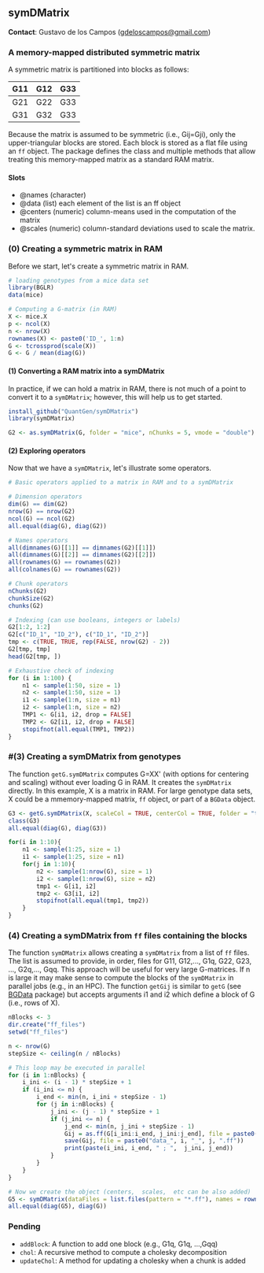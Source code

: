 ## symDMatrix

**Contact**: Gustavo de los Campos (gdeloscampos@gmail.com)

### A memory-mapped distributed symmetric matrix

A symmetric matrix is partitioned into blocks as follows:

| G11 | G12 | G33 |
|:---:|:---:|:---:|
| G21 | G22 | G33 |
| G31 | G32 | G33 |

Because the matrix is assumed to be symmetric (i.e., Gij=Gji), only the upper-triangular blocks are stored. Each block is stored as a flat file using an `ff` object. The package defines the class and multiple methods that allow treating this memory-mapped matrix as a standard RAM matrix.


#### Slots

* @names   (character)
* @data    (list) each element of the list is an ff object
* @centers (numeric) column-means used in the computation of the matrix
* @scales  (numeric) column-standard deviations used to scale the matrix.

### (0) Creating a symmetric matrix in RAM

Before we start, let's create a symmetric matrix in RAM.

```R
# loading genotypes from a mice data set
library(BGLR)
data(mice)

# Computing a G-matrix (in RAM)
X <- mice.X
p <- ncol(X)
n <- nrow(X)
rownames(X) <- paste0('ID_', 1:n)
G <- tcrossprod(scale(X))
G <- G / mean(diag(G))
```

#### (1) Converting a RAM matrix into a symDMatrix

In practice, if we can hold a matrix in RAM, there is not much of a point to convert it to a `symDMatrix`; however, this will help us to get started.

```R
install_github("QuantGen/symDMatrix")
library(symDMatrix)

G2 <- as.symDMatrix(G, folder = "mice", nChunks = 5, vmode = "double") # can use single for lighter files
```

#### (2) Exploring operators

Now that we have a `symDMatrix`, let's illustrate some operators.

```R
# Basic operators applied to a matrix in RAM and to a symDMatrix

# Dimension operators
dim(G) == dim(G2)
nrow(G) == nrow(G2)
ncol(G) == ncol(G2)
all.equal(diag(G), diag(G2))

# Names operators
all(dimnames(G)[[1]] == dimnames(G2)[[1]])
all(dimnames(G)[[2]] == dimnames(G2)[[2]])
all(rownames(G) == rownames(G2))
all(colnames(G) == rownames(G2))

# Chunk operators
nChunks(G2)
chunkSize(G2)
chunks(G2)

# Indexing (can use booleans, integers or labels)
G2[1:2, 1:2]
G2[c("ID_1", "ID_2"), c("ID_1", "ID_2")]
tmp <- c(TRUE, TRUE, rep(FALSE, nrow(G2) - 2))
G2[tmp, tmp]
head(G2[tmp, ])

# Exhaustive check of indexing
for (i in 1:100) {
    n1 <- sample(1:50, size = 1)
    n2 <- sample(1:50, size = 1)
    i1 <- sample(1:n, size = n1)
    i2 <- sample(1:n, size = n2)
    TMP1 <- G[i1, i2, drop = FALSE]
    TMP2 <- G2[i1, i2, drop = FALSE]
    stopifnot(all.equal(TMP1, TMP2))
}

```

### #(3) Creating a symDMatrix from genotypes

The function `getG.symDMatrix` computes G=XX' (with options for centering and scaling) without ever loading G in RAM. It creates the `symDMatrix` directly. In this example, X is a matrix in RAM. For large genotype data sets, X could be a mmemory-mapped matrix, `ff` object, or part of a `BGData` object.

```R
G3 <- getG.symDMatrix(X, scaleCol = TRUE, centerCol = TRUE, folder = "tmp", chunkSize = 300, mc.cores = 6, vmode = "double")
class(G3)
all.equal(diag(G), diag(G3))

for(i in 1:10){
    n1 <- sample(1:25, size = 1)
    i1 <- sample(1:25, size = n1)
    for(j in 1:10){
        n2 <- sample(1:nrow(G), size = 1)
        i2 <- sample(1:nrow(G), size = n2)
        tmp1 <- G[i1, i2]
        tmp2 <- G3[i1, i2]
        stopifnot(all.equal(tmp1, tmp2))
    }
}
```

### (4) Creating a symDMatrix from `ff` files containing the blocks

The function `symDMatrix` allows creating a `symDMatrix` from a list of `ff` files. The list is assumed to provide, in order, files for G11, G12,..., G1q, G22, G23, ..., G2q,..., Gqq. This approach will be useful for very large G-matrices. If n is large it may make sense to compute the blocks of the `symDMatrix` in parallel jobs (e.g., in an HPC). The function `getGij` is similar to `getG` (see [BGData](https://github.com/QuantGen/BGData) package) but accepts arguments i1 and i2 which define a block of G (i.e., rows of X).

```R
nBlocks <- 3
dir.create("ff_files")
setwd("ff_files")

n <- nrow(G)
stepSize <- ceiling(n / nBlocks)

# This loop may be executed in parallel
for (i in 1:nBlocks) {
    i_ini <- (i - 1) * stepSize + 1
    if (i_ini <= n) {
        i_end <- min(n, i_ini + stepSize - 1)
        for (j in i:nBlocks) {
            j_ini <- (j - 1) * stepSize + 1
            if (j_ini <= n) {
                j_end <- min(n, j_ini + stepSize - 1)
                Gij = as.ff(G[i_ini:i_end, j_ini:j_end], file = paste0("data_", i, "_", j, ".bin"), vmode = "double")
                save(Gij, file = paste0("data_", i, "_", j, ".ff"))
                print(paste(i_ini, i_end, " ; ",  j_ini, j_end))
            }
        }
    }
}

# Now we create the object (centers,  scales,  etc can be also added)
G5 <- symDMatrix(dataFiles = list.files(pattern = "*.ff"), names = rownames(X))
all.equal(diag(G5), diag(G))
```

### Pending

- `addBlock`: A function to add one block (e.g., G1q, G1q, ...,Gqq)
- `chol`: A recursive method to compute a cholesky decomposition
- `updateChol`: A method for updating a cholesky when a chunk is added

